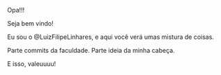 Opa!!!

Seja bem vindo!

Eu sou o @LuizFilipeLinhares, e aqui você verá umas mistura de coisas. 

Parte commits da faculdade. 
Parte ideia da minha cabeça.

E isso, valeuuuu!
